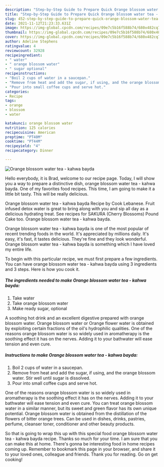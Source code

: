 ```yaml
---
description: "Step-by-Step Guide to Prepare Quick Orange blossom water tea - kahwa bayda"
title: "Step-by-Step Guide to Prepare Quick Orange blossom water tea - kahwa bayda"
slug: 452-step-by-step-guide-to-prepare-quick-orange-blossom-water-tea-kahwa-bayda
date: 2021-11-12T21:23:33.631Z
image: https://img-global.cpcdn.com/recipes/09e7c5b16f588b74/680x482cq70/orange-blossom-water-tea-kahwa-bayda-recipe-main-photo.jpg
thumbnail: https://img-global.cpcdn.com/recipes/09e7c5b16f588b74/680x482cq70/orange-blossom-water-tea-kahwa-bayda-recipe-main-photo.jpg
cover: https://img-global.cpcdn.com/recipes/09e7c5b16f588b74/680x482cq70/orange-blossom-water-tea-kahwa-bayda-recipe-main-photo.jpg
author: Adeline Stephens
ratingvalue: 4
reviewcount: 32928
recipeingredient:
- " water"
- " orange blossom water"
- " sugar optional"
recipeinstructions:
- "Boil 2 cups of water in a saucepan."
- "Remove from heat and add the sugar, if using, and the orange blossom water. Stir well until sugar is dissolved."
- "Pour into small coffee cups and serve hot."
categories:
- Recipe
tags:
- orange
- blossom
- water

katakunci: orange blossom water 
nutrition: 125 calories
recipecuisine: American
preptime: "PT40M"
cooktime: "PT44M"
recipeyield: "4"
recipecategory: Dinner

---
```



![Orange blossom water tea - kahwa bayda](https://img-global.cpcdn.com/recipes/09e7c5b16f588b74/680x482cq70/orange-blossom-water-tea-kahwa-bayda-recipe-main-photo.jpg)

Hello everybody, it is Brad, welcome to our recipe page. Today, I will show you a way to prepare a distinctive dish, orange blossom water tea - kahwa bayda. One of my favorites food recipes. This time, I am going to make it a little bit tasty. This will be really delicious.

Orange blossom water tea - kahwa bayda Recipe by Cook Lebanese. Fruit infused detox water is great to bring along with you and sip all day as a delicious hydrating treat. See recipes for SAKURA (Cherry Blossoms) Pound Cake too. Orange blossom water tea - kahwa bayda.

Orange blossom water tea - kahwa bayda is one of the most popular of recent trending foods in the world. It's appreciated by millions daily. It's easy, it's fast, it tastes delicious. They're fine and they look wonderful. Orange blossom water tea - kahwa bayda is something which I have loved my entire life.


To begin with this particular recipe, we must first prepare a few ingredients. You can have orange blossom water tea - kahwa bayda using 3 ingredients and 3 steps. Here is how you cook it.

<!--inarticleads1-->

##### The ingredients needed to make Orange blossom water tea - kahwa bayda:

1. Take  water
1. Take  orange blossom water
1. Make ready  sugar, optional


A soothing hot drink and an excellent digestive prepared with orange blossom water. Orange blossom water or Orange flower water is obtained by exploiting certain fractions of the oil&#39;s hydrophilic qualities. One of the reasons orange blossom water is so widely used in aromatherapy is the soothing effect it has on the nerves. Adding it to your bathwater will ease tension and even cure. 

<!--inarticleads2-->

##### Instructions to make Orange blossom water tea - kahwa bayda:

1. Boil 2 cups of water in a saucepan.
1. Remove from heat and add the sugar, if using, and the orange blossom water. Stir well until sugar is dissolved.
1. Pour into small coffee cups and serve hot.


One of the reasons orange blossom water is so widely used in aromatherapy is the soothing effect it has on the nerves. Adding it to your bathwater will ease tension and even cure. You can treat orange blossom water in a similar manner, but its sweet and green flavor has its own unique potential. Orange blossom water is obtained from the distillation of the flowers of bitter orange trees. Can be used in dishes, drinks, pastries, perfume, cleanser toner, conditioner and other beauty products. 

So that is going to wrap this up with this special food orange blossom water tea - kahwa bayda recipe. Thanks so much for your time. I am sure that you can make this at home. There's gonna be interesting food in home recipes coming up. Remember to bookmark this page in your browser, and share it to your loved ones, colleague and friends. Thank you for reading. Go on get cooking!
